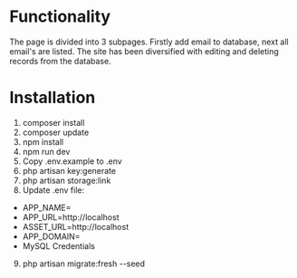 # Functionality
The page is divided into 3 subpages. Firstly add email to database, next all email's are listed. The site has been diversified with editing and deleting records from the database. 
# Installation
1. composer install
2. composer update
3. npm install
4. npm run dev
5. Copy .env.example to .env
6. php artisan key:generate
7. php artisan storage:link
8. Update .env file:
- APP_NAME=
- APP_URL=http://localhost
- ASSET_URL=http://localhost
- APP_DOMAIN=
- MySQL Credentials
9. php artisan migrate:fresh --seed
